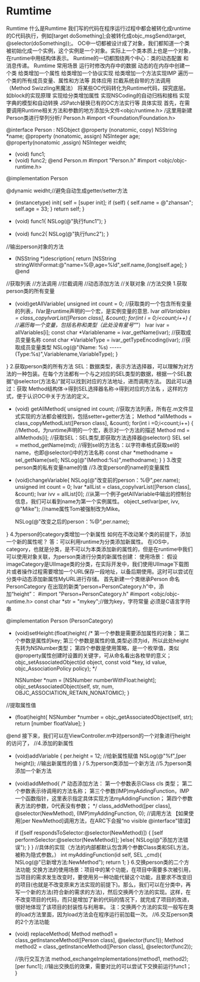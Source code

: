 # Rumtime

Rumtime
什么是Rumtime
我们写的代码在程序运行过程中都会被转化成runtime的C代码执行，例如[target doSomething];会被转化成objc_msgSend(target, @selector(doSomething));。 OC中一切都被设计成了对象，我们都知道一个类被初始化成一个实例，这个实例是一个对象。实际上一个类本质上也是一个对象，在runtime中用结构体表示。
Runtime的一切都围绕两个中心：类的动态配置 和 消息传递。
Rumtime 常用场景
运行时修改内存中的数据
动态的在内存中创建一个类
给类增加一个属性
给类增加一个协议实现
给类增加一个方法实现IMP
遍历一个类的所有成员变量、属性和方法等
具体应用
拦截系统自带的方法调用（Method Swizzling黑魔法）
将某些OC代码转化为Runtime代码，探究底层。如block的实现原理
实现给分类增加属性
实现NSCoding的自动归档和接档
实现字典的模型和自动转换
JSPatch替换已有的OC方法实行等
具体实现
首先，在需要调用Runtime相关方法和参数的地方添加头文件<objc/runtime.h>
/这里用新建Person类进行举列分析/
Person.h
#import <Foundation/Foundation.h>

@interface Person : NSObject
@property (nonatomic, copy) NSString *name;
@property (nonatomic, assign) NSInteger age;
@property(nonatomic ,assign) NSInteger weidht;

- (void) func1;
- (void) func2;
@end
Person.m
#import "Person.h"
#import <objc/objc-runtime.h>

@implementation Person

@dynamic weidht;//避免自动生成getter/setter方法

- (instancetype) init{
    self = [super init];
    if (self) {
        self.name = @"zhansan";
        self.age = 33;
    }
    return self;
}

- (void) func1{
    NSLog(@"执行func1");
}

- (void) func2{
    NSLog(@"执行func2");
}

//输出person对象的方法
- (NSString *)description{
    return [NSString stringWithFormat:@"name=%@,age=%ld",self.name,(long)self.age];
}
@end

//获取列表
//方法调用
//拦截调用
//动态添加方法
//关联对象
//方法交换
1.获取person类的所有变量
- (void)getAllVariable{
   unsigned int count = 0;
   //获取类的一个包含所有变量的列表，IVar是runtime声明的一个宏，是实例变量的意思.
   Ivar *allVariables = class_copyIvarList([Person class], &count);
   for(int i = 0;i<count;i++)
   {
       //遍历每一个变量，包括名称和类型（此处没有星号"*"）
       Ivar ivar = allVariables[i];
       const char *Variablename = ivar_getName(ivar); //获取成员变量名称
       const char *VariableType = ivar_getTypeEncoding(ivar); //获取成员变量类型
       NSLog(@"(Name: %s) ----- (Type:%s)",Variablename,VariableType);
   }
   
}
2.获取person类的所有方法
SEL：数据类型，表示方法选择器，可以理解为对方法的一种包装。在每个方法都有一个与之对应的SEL类型的数据，根据一个SEL数据“@selector(方法名)”就可以找到对应的方法地址，进而调用方法。 因此可以通过：获取 Method结构体->得到SEL选择器名称->得到对应的方法名 ，这样的方式，便于认识OC中关于方法的定义。
- (void) getAllMethod{
    unsigned int count;
    //获取方法列表，所有在.m文件显式实现的方法都会被找到，包括setter+getter方法；
    Method *allMethods = class_copyMethodList([Person class], &count);
    for(int i =0;i<count;i++)
    {
        //Method，为runtime声明的一个宏，表示对一个方法的描述
        Method md = allMethods[i];
        //获取SEL：SEL类型,即获取方法选择器@selector()
        SEL sel = method_getName(md);
        //得到sel的方法名：以字符串格式获取sel的name，也即@selector()中的方法名称
        const char *methodname = sel_getName(sel); NSLog(@"(Method:%s)",methodname);
    }
}
3.改变person类的私有变量name的值
//3.改变person的name的变量属性
- (void)changeVariable{
    NSLog(@"改变前的person：%@",per.name);
    unsigned int count = 0;
    Ivar *allList = class_copyIvarList([Person class], &count);
    Ivar ivv = allList[0]; //从第一个例子getAllVariable中输出的控制台信息，我们可以看到name为第一个实例属性。
    object_setIvar(per, ivv, @"Mike"); //name属性Tom被强制改为Mike。
    
    NSLog(@"改变之后的person：%@",per.name);
 
}
4.为person的category类增加一个新属性
如何在不改动某个类的前提下，添加一个新的属性呢？ 答：可以利用runtime为分类添加新属性。 在iOS中，category，也就是分类，是不可以为本类添加新的属性的，但是在runtime中我们可以使用对象关联，为person类进行分类的新属性创建：
使用场景：
假设imageCategory是UIImage类的分类，在实际开发中，我们使用UIImage下载图片或者操作过程需要增加一个URL保存一段地址，以备后期使用。这时可以尝试在分类中动态添加新属性MyURL进行存储。
首先新建一个类继承Person 命名PersonCategory
在出现的新类“person+PersonCategory.h”中，添加“height”：
#import "Person+PersonCategory.h"
#import <objc/objc-runtime.h>
const char *str = "mykey";//做为key，字符常量 必须是C语言字符串

@implementation Person (PersonCategory)

- (void)setHeight:(float)height{
    /*
     第一个参数是需要添加属性的对象；
     第二个参数是属性的key;
     第三个参数是属性的值,类型必须为id，所以此处height先转为NSNumber类型；
     第四个参数是使用策略，是一个枚举值，类似@property属性创建时设置的关键字，可从命名看出各枚举的意义；
     objc_setAssociatedObject(id object, const void *key, id value, objc_AssociationPolicy policy);
     */
    
    NSNumber  *num = [NSNumber numberWithFloat:height];
    objc_setAssociatedObject(self, str, num, OBJC_ASSOCIATION_RETAIN_NONATOMIC);
}

//提取属性值
- (float)height{
    NSNumber *number =  objc_getAssociatedObject(self, str);
    return [number floatValue];
}

@end
接下来，我们可以在ViewController.m中对person的一个对象进行height的访问了，
//4.添加的新属性
- (void)addVariable
{
    per.height = 12; //给新属性赋值
    NSLog(@"%f",[per height]);  //输出新属性的值
}
/
5.为person类添加一个新方法
//5.为person类添加一个新方法
- (void)addMethod{
    /* 动态添加方法：
     第一个参数表示Class cls 类型；
     第二个参数表示待调用的方法名称；
     第三个参数(IMP)myAddingFunction，IMP一个函数指针，这里表示指定具体实现方法myAddingFunction；
     第四个参数表方法的参数，0代表没有参数；
     */
    class_addMethod([per class], @selector(NewMethod), (IMP)myAddingFunction, 0);
    //调用方法 【如果使用[per NewMethod]调用方法，在ARC下会报“no visible @interface"错误】
    
    if ([self respondsToSelector:@selector(NewMethod)]) {
        [self performSelector:@selector(NewMethod)];
    }else{
        NSLog(@"添加方法错误");
    }
}
    //具体的实现（方法的内部都默认包含两个参数Class类和SEL方法，被称为隐式参数。）
    int myAddingFunction(id self, SEL _cmd){
    NSLog(@"已新增方法:NewMethod");
    return 1;
}
6.交换person类的二个方法功能
交换方法的使用场景：项目中的某个功能，在项目中需要多次被引用，当项目的需求发生改变时，要使用另一种功能代替这个功能，且要求不改变旧的项目(也就是不改变原来方法实现的前提下)。那么，我们可以在分类中，再写一个新的方法(符合新的需求的方法)，然后交换两个方法的实现。这样，在不改变项目的代码，而只是增加了新的代码的情况下，就完成了项目的改进，很好地体现了该项目的封装性与利用率。 注：交换两个方法的实现一般写在类的load方法里面，因为load方法会在程序运行前加载一次。
//6.交互person类的2个方法功能
- (void) replaceMethod{
    Method method1 = class_getInstanceMethod([Person class], @selector(func1));
    Method method2 = class_getInstanceMethod([Person class], @selector(func2));
    
    //执行交互方法
    method_exchangeImplementations(method1, method2);
    [per func1]; //输出交换后的效果，需要对比的可以尝试下交换前运行func1；
}
